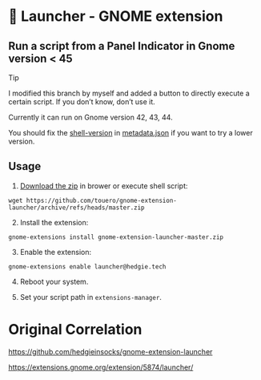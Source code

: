 # 🚀 Launcher - GNOME extension

## Run a script from a Panel Indicator in Gnome version < 45

> [!TIP]
> I modified this branch by myself and added a button to directly execute a certain script. If you don’t know, don’t use it.
>
> Currently it can run on Gnome version 42, 43, 44.
> 
> You should fix the [shell-version](https://github.com/touero/gnome-extension-launcher/blob/master/metadata.json#L5) in [metadata.json](https://github.com/touero/gnome-extension-launcher/blob/master/metadata.json) if you want to try a lower version.


## Usage

1. [Download the zip](https://github.com/touero/gnome-extension-launcher/archive/refs/heads/master.zip) in brower or execute shell script:  
```shell
wget https://github.com/touero/gnome-extension-launcher/archive/refs/heads/master.zip
```
2. Install the extension:
```shell
gnome-extensions install gnome-extension-launcher-master.zip
```

3. Enable the extension:
```shell
gnome-extensions enable launcher@hedgie.tech
```
4. Reboot your system.

5. Set your script path in `extensions-manager`.


# Original Correlation
https://github.com/hedgieinsocks/gnome-extension-launcher  

https://extensions.gnome.org/extension/5874/launcher/
